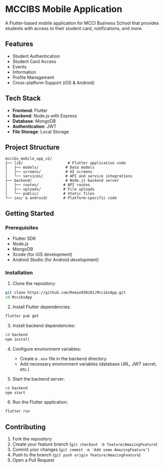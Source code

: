# MCCIBS Mobile Application

A Flutter-based mobile application for MCCI Business School that provides students with access to their student card, notifications, and more.

## Features

- Student Authentication
- Student Card Access
- Events
- Information
- Profile Management
- Cross-platform Support (iOS & Android)

## Tech Stack

- **Frontend**: Flutter
- **Backend**: Node.js with Express
- **Database**: MongoDB
- **Authentication**: JWT
- **File Storage**: Local Storage

## Project Structure

```
mccibs_mobile_app_v2/
├── lib/                    # Flutter application code
│   ├── models/            # Data models
│   ├── screens/           # UI screens
│   └── services/          # API and service integrations
├── backend/               # Node.js backend server
│   ├── routes/           # API routes
│   ├── uploads/          # File uploads
│   └── public/           # Static files
└── ios/ & android/       # Platform-specific code
```

## Getting Started

### Prerequisites

- Flutter SDK
- Node.js
- MongoDB
- Xcode (for iOS development)
- Android Studio (for Android development)

### Installation

1. Clone the repository:
```bash
git clone https://github.com/Remie030101/MccibsApp.git
cd MccibsApp
```

2. Install Flutter dependencies:
```bash
flutter pub get
```

3. Install backend dependencies:
```bash
cd backend
npm install
```

4. Configure environment variables:
   - Create a `.env` file in the backend directory
   - Add necessary environment variables (database URL, JWT secret, etc.)

5. Start the backend server:
```bash
cd backend
npm start
```

6. Run the Flutter application:
```bash
flutter run
```

## Contributing

1. Fork the repository
2. Create your feature branch (`git checkout -b feature/AmazingFeature`)
3. Commit your changes (`git commit -m 'Add some AmazingFeature'`)
4. Push to the branch (`git push origin feature/AmazingFeature`)
5. Open a Pull Request

